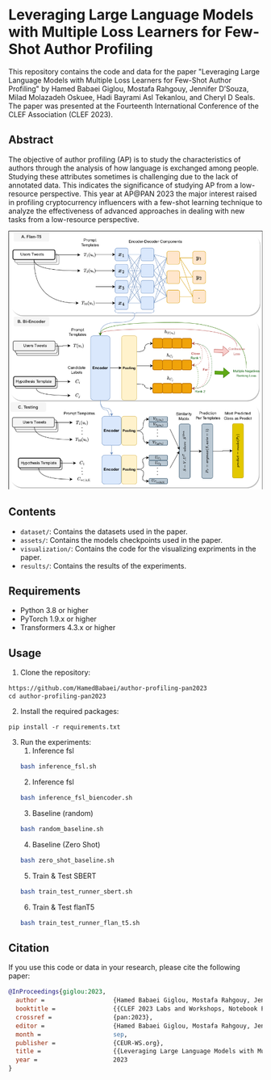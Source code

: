 # Leveraging Large Language Models with Multiple Loss Learners for Few-Shot Author Profiling

This repository contains the code and data for the paper "Leveraging Large Language Models with Multiple Loss Learners for Few-Shot Author Profiling" by Hamed Babaei Giglou, Mostafa Rahgouy, Jennifer D’Souza, Milad Molazadeh Oskuee, Hadi Bayrami Asl Tekanlou, and Cheryl D Seals. The paper was presented at the Fourteenth International Conference of the CLEF Association (CLEF 2023).

## Abstract

The objective of author profiling (AP) is to study the characteristics of authors through the analysis of how language is exchanged among people. Studying these attributes sometimes is challenging due to the lack of annotated data. This indicates the significance of studying AP from a low-resource perspective. This year at AP@PAN 2023 the major interest raised in profiling cryptocurrency influencers with a few-shot learning technique to analyze the effectiveness of advanced approaches in dealing with new tasks from a low-resource perspective.

![File](images/main-diagram.png)

## Contents

- `dataset/`: Contains the datasets used in the paper.
- `assets/`: Contains the models checkpoints used in the paper.
- `visualization/`: Contains the code for the visualizing expriments in the paper.
- `results/`: Contains the results of the experiments.

## Requirements

- Python 3.8 or higher
- PyTorch 1.9.x or higher
- Transformers 4.3.x or higher

## Usage

1. Clone the repository:

```
https://github.com/HamedBabaei/author-profiling-pan2023
cd author-profiling-pan2023
```

2. Install the required packages:

```
pip install -r requirements.txt
```

3. Run the experiments:
   1. Inference fsl
    ```bash
    bash inference_fsl.sh 
    ```
   2. Inference fsl
   ```bash
   bash inference_fsl_biencoder.sh 
   ``` 
   3. Baseline (random)
    ```bash
    bash random_baseline.sh 
    ```
   4. Baseline (Zero Shot)
   ```bash
   bash zero_shot_baseline.sh
   ``` 
   5. Train & Test SBERT
    ```bash
    bash train_test_runner_sbert.sh
    ```
   6. Train & Test flanT5
   ```bash
   bash train_test_runner_flan_t5.sh 
   ```  


## Citation

If you use this code or data in your research, please cite the following paper:



```bib
@InProceedings{giglou:2023,
  author =                   {Hamed Babaei Giglou, Mostafa Rahgouy, Jennifer D’Souza, Milad Molazadeh Oskuee , Hadi Bayrami Asl Tekanlou and Cheryl D Seals},
  booktitle =                {{CLEF 2023 Labs and Workshops, Notebook Papers}},
  crossref =                 {pan:2023},
  editor =                   {Hamed Babaei Giglou, Mostafa Rahgouy, Jennifer D’Souza, Milad Molazadeh Oskuee , Hadi Bayrami Asl Tekanlou and Cheryl D Seals},
  month =                    sep,
  publisher =                {CEUR-WS.org},
  title =                    {{Leveraging Large Language Models with Multiple Loss Learners for Few-Shot Author Profiling}},
  year =                     2023
}
```
